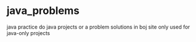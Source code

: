 # java_problems
java practice
do java projects or a problem solutions in boj site
only used for java-only projects
